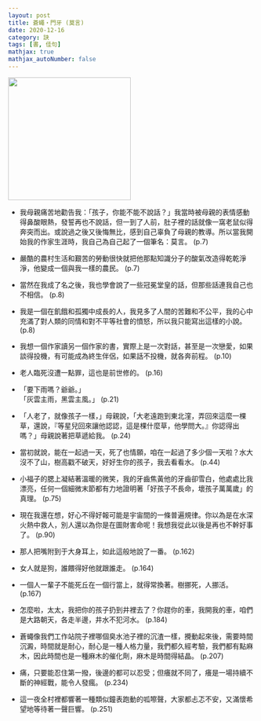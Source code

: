 ```yaml
---
layout: post
title: 蒼蠅‧門牙 (莫言)
date: 2020-12-16
category: 訣
tags: [書, 佳句]
mathjax: true
mathjax_autoNumber: false
---
```


<img src="https://doltegg.github.io/book/images/fly.jpg" style="width:250px;">

- 我母親痛苦地勸告我：「孩子，你能不能不說話？」我當時被母親的表情感動得鼻酸眼熱，發誓再也不說話，但一到了人前，肚子裡的話就像一窩老鼠似得奔突而出。或說過之後又後悔無比，感到自己辜負了母親的教導。所以當我開始我的作家生涯時，我自己為自己起了一個筆名：莫言。 (p.7)

- 嚴酷的農村生活和艱苦的勞動很快就把他那點知識分子的酸氣改造得乾乾淨淨，他變成一個與我一樣的農民。 (p.7)

<!--more-->

- 當然在我成了名之後，我也學會說了一些冠冕堂皇的話，但那些話連我自己也不相信。 (p.8)

- 我是一個在飢餓和孤獨中成長的人，我見多了人間的苦難和不公平，我的心中充滿了對人類的同情和對不平等社會的憤怒，所以我只能寫出這樣的小說。 (p.8)

- 我想一個作家讀另一個作家的書，實際上是一次對話，甚至是一次戀愛，如果談得投機，有可能成為終生伴侶，如果話不投機，就各奔前程。 (p.10)

- 老人臨死沒遭一點罪，這也是前世修的。 (p.16)

- 「要下雨嗎？爺爺。」<br>
  「灰雲主雨，黑雲主風。」 (p.21)

- 「人老了，就像孩子一樣，」母親說，「大老遠跑到東北漥，弄回來這麼一棵草，還說，『等星兒回來讓他認認，這是棵什麼草，他學問大。』你認得出嗎？」母親說著把草遞給我。 (p.24)

- 當初就說，能在一起過一天，死了也情願，咱在一起過了多少個一天啦？水大沒不了山，樹高戳不破天，好好生你的孩子，我去看看水。 (p.44)

- 小福子的腮上凝結著溫暖的微笑，我的牙齒焦黃他的牙齒卻雪白，他處處比我漂亮，任何一個細微末節都有力地證明著「好孩子不長命，壞孩子萬萬歲」的真理。 (p.75)

- 現在我還在想，好心不得好報可能是宇宙間的一條普遍規律。你以為是在水深火熱中救人，別人還以為你是在圖財害命呢！我想我從此以後是再也不幹好事了。 (p.90)

- 那人把嘴附到于大身耳上，如此這般地說了一番。 (p.162)

- 女人就是狗，誰餵得好他就跟誰走。 (p.164)

- 一個人一輩子不能死丘在一個行當上，就得常換著。樹挪死，人挪活。 (p.167)

- 怎麼啦，太太，我把你的孩子扔到井裡去了？你趕你的車，我開我的車，咱們是大路朝天，各走半邊，井水不犯河水。 (p.184)

- 蒼蠅像我們工作站院子裡哪個臭水池子裡的沉渣一樣，攪動起來後，需要時間沉澱，時間就是耐心，耐心是一種人格力量，我們都久經考驗，我們都有點麻木，因此時間也是一種麻木的催化劑，麻木是時間得結晶。 (p.207)

- 痛，只要能忍住第一撥，後邊的都可以忍受；但癢就不同了，癢是一場持續不斷的神經戰，能令人發瘋。 (p.234)

- 這一夜全村裡都響著一種類似鐘表跑動的呱嚓聲，大家都忐忑不安，又滿懷希望地等待著一聲巨響。 (p.251)
